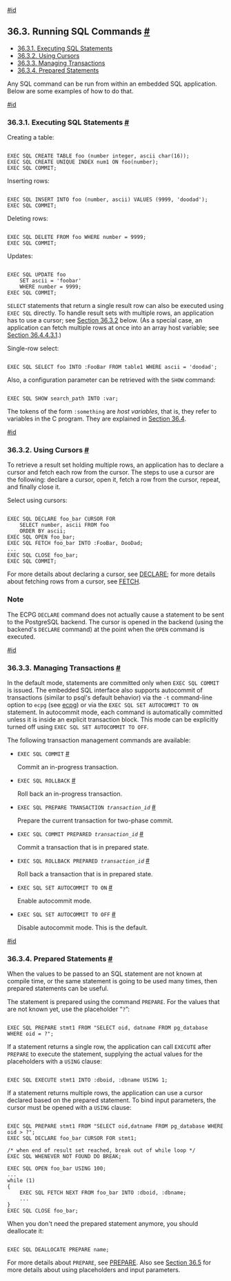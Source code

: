 [#id](#ECPG-COMMANDS)

## 36.3. Running SQL Commands [#](#ECPG-COMMANDS)

- [36.3.1. Executing SQL Statements](ecpg-commands#ECPG-EXECUTING)
- [36.3.2. Using Cursors](ecpg-commands#ECPG-CURSORS)
- [36.3.3. Managing Transactions](ecpg-commands#ECPG-TRANSACTIONS)
- [36.3.4. Prepared Statements](ecpg-commands#ECPG-PREPARED)

Any SQL command can be run from within an embedded SQL application. Below are some examples of how to do that.

[#id](#ECPG-EXECUTING)

### 36.3.1. Executing SQL Statements [#](#ECPG-EXECUTING)

Creating a table:

```

EXEC SQL CREATE TABLE foo (number integer, ascii char(16));
EXEC SQL CREATE UNIQUE INDEX num1 ON foo(number);
EXEC SQL COMMIT;
```

Inserting rows:

```

EXEC SQL INSERT INTO foo (number, ascii) VALUES (9999, 'doodad');
EXEC SQL COMMIT;
```

Deleting rows:

```

EXEC SQL DELETE FROM foo WHERE number = 9999;
EXEC SQL COMMIT;
```

Updates:

```

EXEC SQL UPDATE foo
    SET ascii = 'foobar'
    WHERE number = 9999;
EXEC SQL COMMIT;
```

`SELECT` statements that return a single result row can also be executed using `EXEC SQL` directly. To handle result sets with multiple rows, an application has to use a cursor; see [Section 36.3.2](ecpg-commands#ECPG-CURSORS) below. (As a special case, an application can fetch multiple rows at once into an array host variable; see [Section 36.4.4.3.1](ecpg-variables#ECPG-VARIABLES-ARRAYS).)

Single-row select:

```

EXEC SQL SELECT foo INTO :FooBar FROM table1 WHERE ascii = 'doodad';
```

Also, a configuration parameter can be retrieved with the `SHOW` command:

```

EXEC SQL SHOW search_path INTO :var;
```

The tokens of the form `:something` are _host variables_, that is, they refer to variables in the C program. They are explained in [Section 36.4](ecpg-variables).

[#id](#ECPG-CURSORS)

### 36.3.2. Using Cursors [#](#ECPG-CURSORS)

To retrieve a result set holding multiple rows, an application has to declare a cursor and fetch each row from the cursor. The steps to use a cursor are the following: declare a cursor, open it, fetch a row from the cursor, repeat, and finally close it.

Select using cursors:

```

EXEC SQL DECLARE foo_bar CURSOR FOR
    SELECT number, ascii FROM foo
    ORDER BY ascii;
EXEC SQL OPEN foo_bar;
EXEC SQL FETCH foo_bar INTO :FooBar, DooDad;
...
EXEC SQL CLOSE foo_bar;
EXEC SQL COMMIT;
```

For more details about declaring a cursor, see [DECLARE](ecpg-sql-declare); for more details about fetching rows from a cursor, see [FETCH](sql-fetch).

### Note

The ECPG `DECLARE` command does not actually cause a statement to be sent to the PostgreSQL backend. The cursor is opened in the backend (using the backend's `DECLARE` command) at the point when the `OPEN` command is executed.

[#id](#ECPG-TRANSACTIONS)

### 36.3.3. Managing Transactions [#](#ECPG-TRANSACTIONS)

In the default mode, statements are committed only when `EXEC SQL COMMIT` is issued. The embedded SQL interface also supports autocommit of transactions (similar to psql's default behavior) via the `-t` command-line option to `ecpg` (see [ecpg](app-ecpg)) or via the `EXEC SQL SET AUTOCOMMIT TO ON` statement. In autocommit mode, each command is automatically committed unless it is inside an explicit transaction block. This mode can be explicitly turned off using `EXEC SQL SET AUTOCOMMIT TO OFF`.

The following transaction management commands are available:

- `EXEC SQL COMMIT` [#](#ECPG-TRANSACTIONS-EXEC-SQL-COMMIT)

  Commit an in-progress transaction.

- `EXEC SQL ROLLBACK` [#](#ECPG-TRANSACTIONS-EXEC-SQL-ROLLBACK)

  Roll back an in-progress transaction.

- `EXEC SQL PREPARE TRANSACTION `_`transaction_id`_ [#](#ECPG-TRANSACTIONS-EXEC-SQL-PREPARE-TRANSACTION)

  Prepare the current transaction for two-phase commit.

- `EXEC SQL COMMIT PREPARED `_`transaction_id`_ [#](#ECPG-TRANSACTIONS-EXEC-SQL-COMMIT-PREPARED)

  Commit a transaction that is in prepared state.

- `EXEC SQL ROLLBACK PREPARED `_`transaction_id`_ [#](#ECPG-TRANSACTIONS-EXEC-SQL-ROLLBACK-PREPARED)

  Roll back a transaction that is in prepared state.

- `EXEC SQL SET AUTOCOMMIT TO ON` [#](#ECPG-TRANSACTIONS-EXEC-SQL-AUTOCOMMIT-ON)

  Enable autocommit mode.

- `EXEC SQL SET AUTOCOMMIT TO OFF` [#](#ECPG-TRANSACTIONS-EXEC-SQL-AUTOCOMMIT-OFF)

  Disable autocommit mode. This is the default.

[#id](#ECPG-PREPARED)

### 36.3.4. Prepared Statements [#](#ECPG-PREPARED)

When the values to be passed to an SQL statement are not known at compile time, or the same statement is going to be used many times, then prepared statements can be useful.

The statement is prepared using the command `PREPARE`. For the values that are not known yet, use the placeholder “`?`”:

```

EXEC SQL PREPARE stmt1 FROM "SELECT oid, datname FROM pg_database WHERE oid = ?";
```

If a statement returns a single row, the application can call `EXECUTE` after `PREPARE` to execute the statement, supplying the actual values for the placeholders with a `USING` clause:

```

EXEC SQL EXECUTE stmt1 INTO :dboid, :dbname USING 1;
```

If a statement returns multiple rows, the application can use a cursor declared based on the prepared statement. To bind input parameters, the cursor must be opened with a `USING` clause:

```

EXEC SQL PREPARE stmt1 FROM "SELECT oid,datname FROM pg_database WHERE oid > ?";
EXEC SQL DECLARE foo_bar CURSOR FOR stmt1;

/* when end of result set reached, break out of while loop */
EXEC SQL WHENEVER NOT FOUND DO BREAK;

EXEC SQL OPEN foo_bar USING 100;
...
while (1)
{
    EXEC SQL FETCH NEXT FROM foo_bar INTO :dboid, :dbname;
    ...
}
EXEC SQL CLOSE foo_bar;
```

When you don't need the prepared statement anymore, you should deallocate it:

```

EXEC SQL DEALLOCATE PREPARE name;
```

For more details about `PREPARE`, see [PREPARE](ecpg-sql-prepare). Also see [Section 36.5](ecpg-dynamic) for more details about using placeholders and input parameters.
